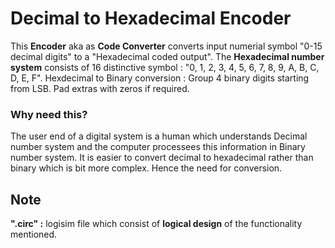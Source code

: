 # **Decimal to Hexadecimal Encoder**
This **Encoder** aka as **Code Converter** converts input numerial symbol "0-15 decimal digits" to a "Hexadecimal coded output".
The **Hexadecimal number system** consists of 16 distinctive symbol : "0, 1, 2, 3, 4, 5, 6, 7, 8, 9, A, B, C, D, E, F".
Hexdecimal to Binary conversion : Group 4 binary digits starting from LSB. Pad extras with zeros if required.

### **Why need this?**
The user end of a digital system is a human which understands Decimal number system and the computer processees this information in Binary number system. It is easier to convert decimal to hexadecimal rather than binary which is  bit more complex. Hence the need for conversion. 



## **Note**
**".circ" :** logisim file which consist of **logical design** of the functionality mentioned.  
